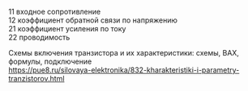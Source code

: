 11 входное сопротивление  
12 коэффициент обратной связи по напряжению  
21 коэффициент усиления по току  
22 проводимость  

Схемы включения транзистора и их характеристики: схемы, ВАХ, формулы, подключение  
https://pue8.ru/silovaya-elektronika/832-kharakteristiki-i-parametry-tranzistorov.html  

